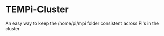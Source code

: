 TEMPi-Cluster
=============

An easy way to keep the /home/pi/mpi folder consistent across Pi's in the cluster
